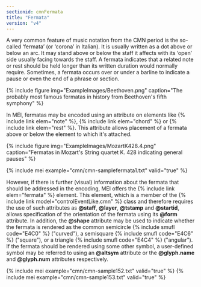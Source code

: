 ```yaml
---
sectionid: cmnFermata
title: "Fermata"
version: "v4"
---
```


A very common feature of music notation from the CMN period is the so-called ‘fermata’ (or ‘corona’ in Italian). It is usually written as a dot above or below an arc. It may stand above or below the staff it affects with its ‘open’ side usually facing towards the staff. A fermata indicates that a related note or rest should be held longer than its written duration would normally require. Sometimes, a fermata occurs over or under a barline to indicate a pause or even the end of a phrase or section.

{% include figure img="ExampleImages/Beethoven.png" caption="The probably most famous fermatas in history from Beethoven's fifth symphony" %}

In MEI, fermatas may be encoded using an attribute on elements like {% include link elem="note" %}, {% include link elem="chord" %} or {% include link elem="rest" %}. This attribute allows placement of a fermata above or below the element to which it's attached.

{% include figure img="ExampleImages/MozartK428.4.png" caption="Fermatas in Mozart's String quartet K. 428 indicating general pauses" %}

{% include mei example="cmn/cmn-samplefermata1.txt" valid="true" %}

However, if there is further (visual) information about the fermata that should be addressed in the encoding, MEI offers the {% include link elem="fermata" %} element. This element, which is a member of the {% include link model="controlEventLike.cmn" %} class and therefore requires the use of such attributes as **@staff**, **@layer**, **@tstamp** and **@startid**, allows specification of the orientation of the fermata using its **@form** attribute. In addition, the **@shape** attribute may be used to indicate whether the fermata is rendered as the common semicircle {% include smufl code="E4C0" %} ("curved"), a semisquare {% include smufl code="E4C6" %} ("square"), or a triangle {% include smufl code="E4C4" %} ("angular"). If the fermata should be rendered using some other symbol, a user-defined symbol may be referred to using an **@altsym** attribute or the **@glyph.name** and **@glyph.num** attributes respectively.

{% include mei example="cmn/cmn-sample152.txt" valid="true" %}
{% include mei example="cmn/cmn-sample153.txt" valid="true" %}
